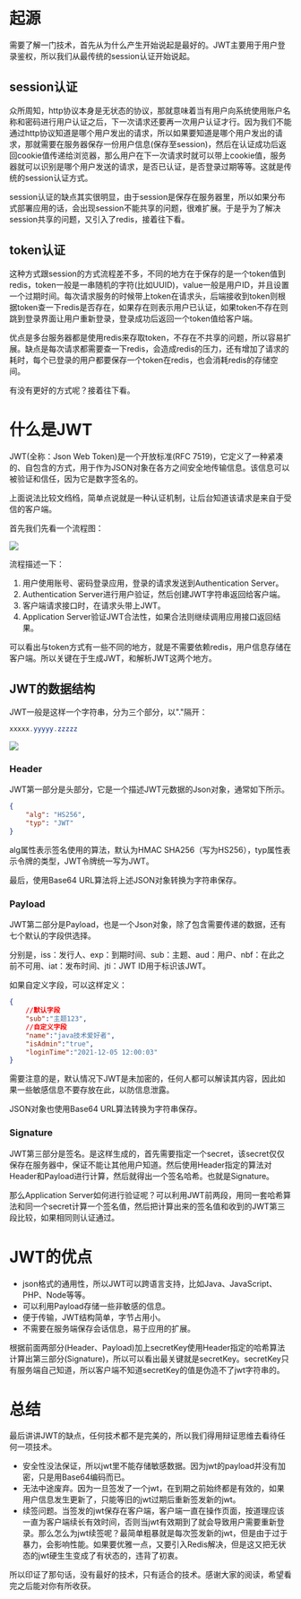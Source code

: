 # 起源

需要了解一门技术，首先从为什么产生开始说起是最好的。JWT主要用于用户登录鉴权，所以我们从最传统的session认证开始说起。

## session认证

众所周知，http协议本身是无状态的协议，那就意味着当有用户向系统使用账户名称和密码进行用户认证之后，下一次请求还要再一次用户认证才行。因为我们不能通过http协议知道是哪个用户发出的请求，所以如果要知道是哪个用户发出的请求，那就需要在服务器保存一份用户信息(保存至session)，然后在认证成功后返回cookie值传递给浏览器，那么用户在下一次请求时就可以带上cookie值，服务器就可以识别是哪个用户发送的请求，是否已认证，是否登录过期等等。这就是传统的session认证方式。

session认证的缺点其实很明显，由于session是保存在服务器里，所以如果分布式部署应用的话，会出现session不能共享的问题，很难扩展。于是乎为了解决session共享的问题，又引入了redis，接着往下看。

## token认证

这种方式跟session的方式流程差不多，不同的地方在于保存的是一个token值到redis，token一般是一串随机的字符(比如UUID)，value一般是用户ID，并且设置一个过期时间。每次请求服务的时候带上token在请求头，后端接收到token则根据token查一下redis是否存在，如果存在则表示用户已认证，如果token不存在则跳到登录界面让用户重新登录，登录成功后返回一个token值给客户端。

优点是多台服务器都是使用redis来存取token，不存在不共享的问题，所以容易扩展。缺点是每次请求都需要查一下redis，会造成redis的压力，还有增加了请求的耗时，每个已登录的用户都要保存一个token在redis，也会消耗redis的存储空间。

有没有更好的方式呢？接着往下看。

# 什么是JWT

JWT(全称：Json Web Token)是一个开放标准(RFC 7519)，它定义了一种紧凑的、自包含的方式，用于作为JSON对象在各方之间安全地传输信息。该信息可以被验证和信任，因为它是数字签名的。

上面说法比较文绉绉，简单点说就是一种认证机制，让后台知道该请求是来自于受信的客户端。

首先我们先看一个流程图：

![](https://static.lovebilibili.com/jwt_01.png)

流程描述一下：

1. 用户使用账号、密码登录应用，登录的请求发送到Authentication Server。
2. Authentication Server进行用户验证，然后创建JWT字符串返回给客户端。
3. 客户端请求接口时，在请求头带上JWT。
4. Application Server验证JWT合法性，如果合法则继续调用应用接口返回结果。

可以看出与token方式有一些不同的地方，就是不需要依赖redis，用户信息存储在客户端。所以关键在于生成JWT，和解析JWT这两个地方。

## JWT的数据结构

JWT一般是这样一个字符串，分为三个部分，以"."隔开：

```java
xxxxx.yyyyy.zzzzz
```

![](https://static.lovebilibili.com/jwt_02.jpg)

### Header

JWT第一部分是头部分，它是一个描述JWT元数据的Json对象，通常如下所示。

```json
{
    "alg": "HS256",
    "typ": "JWT"
}
```

alg属性表示签名使用的算法，默认为HMAC SHA256（写为HS256），typ属性表示令牌的类型，JWT令牌统一写为JWT。

最后，使用Base64 URL算法将上述JSON对象转换为字符串保存。

### Payload

JWT第二部分是Payload，也是一个Json对象，除了包含需要传递的数据，还有七个默认的字段供选择。

分别是，iss：发行人、exp：到期时间、sub：主题、aud：用户、nbf：在此之前不可用、iat：发布时间、jti：JWT ID用于标识该JWT。

如果自定义字段，可以这样定义：

```json
{
    //默认字段
    "sub":"主题123",
    //自定义字段
    "name":"java技术爱好者",
    "isAdmin":"true",
    "loginTime":"2021-12-05 12:00:03"
}
```

需要注意的是，默认情况下JWT是未加密的，任何人都可以解读其内容，因此如果一些敏感信息不要存放在此，以防信息泄露。

JSON对象也使用Base64 URL算法转换为字符串保存。

### Signature

JWT第三部分是签名。是这样生成的，首先需要指定一个secret，该secret仅仅保存在服务器中，保证不能让其他用户知道。然后使用Header指定的算法对Header和Payload进行计算，然后就得出一个签名哈希。也就是Signature。

那么Application Server如何进行验证呢？可以利用JWT前两段，用同一套哈希算法和同一个secret计算一个签名值，然后把计算出来的签名值和收到的JWT第三段比较，如果相同则认证通过。

# JWT的优点

- json格式的通用性，所以JWT可以跨语言支持，比如Java、JavaScript、PHP、Node等等。
- 可以利用Payload存储一些非敏感的信息。
- 便于传输，JWT结构简单，字节占用小。
- 不需要在服务端保存会话信息，易于应用的扩展。

根据前面两部分(Header、Payload)加上secretKey使用Header指定的哈希算法计算出第三部分(Signature)，所以可以看出最关键就是secretKey。secretKey只有服务端自己知道，所以客户端不知道secretKey的值是伪造不了jwt字符串的。

# 总结

最后讲讲JWT的缺点，任何技术都不是完美的，所以我们得用辩证思维去看待任何一项技术。

- 安全性没法保证，所以jwt里不能存储敏感数据。因为jwt的payload并没有加密，只是用Base64编码而已。
- 无法中途废弃。因为一旦签发了一个jwt，在到期之前始终都是有效的，如果用户信息发生更新了，只能等旧的jwt过期后重新签发新的jwt。
- 续签问题。当签发的jwt保存在客户端，客户端一直在操作页面，按道理应该一直为客户端续长有效时间，否则当jwt有效期到了就会导致用户需要重新登录。那么怎么为jwt续签呢？最简单粗暴就是每次签发新的jwt，但是由于过于暴力，会影响性能。如果要优雅一点，又要引入Redis解决，但是这又把无状态的jwt硬生生变成了有状态的，违背了初衷。

所以印证了那句话，没有最好的技术，只有适合的技术。感谢大家的阅读，希望看完之后能对你有所收获。